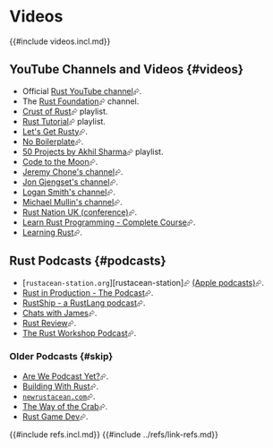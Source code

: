 # Videos

{{#include videos.incl.md}}

## YouTube Channels and Videos {#videos}

- Official [Rust YouTube channel](https://www.youtube.com/@RustVideos)⮳.
- The [Rust Foundation](https://www.youtube.com/@rustfoundation)⮳ channel.
- [Crust of Rust](https://www.youtube.com/playlist?list=PLqbS7AVVErFiWDOAVrPt7aYmnuuOLYvOa)⮳ playlist.
- [Rust Tutorial](https://www.youtube.com/playlist?list=PLLqEtX6ql2EyPAZ1M2_C0GgVd4A-_L4_5)⮳ playlist.
- [Let's Get Rusty](https://www.youtube.com/@letsgetrusty)⮳.
- [No Boilerplate](https://www.youtube.com/@NoBoilerplate)⮳.
- [50 Projects by Akhil Sharma](https://youtube.com/playlist?list=PL5dTjWUk_cPYuhHm9_QImW7_u4lr5d6zO)⮳ playlist.
- [Code to the Moon](https://www.youtube.com/@codetothemoon)⮳.
- [Jeremy Chone's channel](https://www.youtube.com/@JeremyChone)⮳.
- [Jon Gjengset's channel](https://www.youtube.com/@jonhoo)⮳.
- [Logan Smith's channel](https://www.youtube.com/@_noisecode)⮳.
- [Michael Mullin's channel](https://www.youtube.com/@masmullin)⮳.
- [Rust Nation UK (conference)](https://www.youtube.com/@rustnationuk)⮳.
- [Learn Rust Programming - Complete Course](https://www.youtube.com/watch?v=BpPEoZW5IiY&ab_channel=freeCodeCamp.org)⮳.
- [Learning Rust](https://www.youtube.com/@learning_rust)⮳.

## Rust Podcasts {#podcasts}

- [`rustacean-station.org`][rustacean-station]⮳ [(Apple podcasts)](https://podcasts.apple.com/us/podcast/rustacean-station/id1472535519)⮳.
- [Rust in Production - The Podcast](https://corrode.dev/podcast/)⮳.
- [RustShip - a RustLang podcast](https://creators.spotify.com/pod/profile/marco-ieni/)⮳.
- [Chats with James](https://podcasts.apple.com/us/podcast/chats-with-james-podcast/id1548207257)⮳.
- [Rust Review](https://podcasts.apple.com/us/podcast/rust-review/id1760238264)⮳.
- [The Rust Workshop Podcast](https://podcasts.apple.com/us/podcast/the-rust-workshop-podcast/id1644007146)⮳.

### Older Podcasts {#skip}

- [Are We Podcast Yet?](https://podcasts.apple.com/us/podcast/are-we-podcast-yet/id1484368019)⮳.
- [Building With Rust](https://podcasts.apple.com/us/podcast/building-with-rust/id1553513574)⮳.
- [`newrustacean.com`](https://newrustacean.com)⮳.
- [The Way of the Crab](https://wayofthecrab.com/)⮳.
- [Rust Game Dev](https://podcasts.apple.com/us/podcast/rust-game-dev/id1526304768)⮳.

{{#include refs.incl.md}}
{{#include ../refs/link-refs.md}}

<div class="hidden">
</div>
